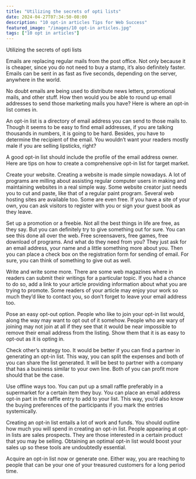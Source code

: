 ```yaml
---
title: "Utilizing the secrets of opti lists"
date: 2024-04-27T07:34:50-08:00
description: "10 opt-in articles Tips for Web Success"
featured_image: "/images/10 opt-in articles.jpg"
tags: ["10 opt in articles"]
---
```


Utilizing the secrets of opti lists 


Emails are replacing regular mails from the post office. Not only because it is cheaper, since you do not need to buy a stamp, it’s also definitely faster. Emails can be sent in as fast as five seconds, depending on the server, anywhere in the world. 

No doubt emails are being used to distribute news letters, promotional mails, and other stuff. How then would you be able to round up email addresses to send those marketing mails you have? Here is where an opt-in list comes in.

An opt-in list is a directory of email address you can send to those mails to. Though it seems to be easy to find email addresses, if you are talking thousands in numbers, it is going to be hard. Besides, you have to determine the recipient of the email. You wouldn’t want your readers mostly male if you are selling lipsticks, right?

A good opt-in list should include the profile of the email address owner. Here are tips on how to create a comprehensive opt-in list for target market.

Create your website.
Creating a website is made simple nowadays. A lot of programs are milling about assisting regular computer users in making and maintaining websites in a real simple way. Some website creator just needs you to cut and paste, like that of a regular paint program. Several web hosting sites are available too. Some are even free. If you have a site of your own, you can ask visitors to register with you or sign your guest book as they leave.

Set up a promotion or a freebie.
Not all the best things in life are free, as they say. But you can definitely try to give something out for sure. You can see this done all over the web. Free screensavers, free games, free download of programs. And what do they need from you? They just ask for an email address, your name and a little something more about you. Then you can place a check box on the registration form for sending of email. For sure, you can think of something to give out as well. 

Write and write some more.
There are some web magazines where in readers can submit their writings for a particular topic. If you had a chance to do so, add a link to your article providing information about what you are trying to promote. Some readers of your article may enjoy your work so much they’d like to contact you, so don’t forget to leave your email address too.

Pose an easy opt-out option.
People who like to join your opt-in list would, along the way may want to opt out of it somehow. People who are wary of joining may not join at all if they see that it would be near impossible to remove their email address from the listing. Show them that it is as easy to opt-out as it is opting in. 

Check other’s strategy too.
It would be better if you can find a partner in generating an opt-in list. This way, you can split the expenses and both of you can share the list generated. It will be best to partner with a company that has a business similar to your own line. Both of you can profit more should that be the case. 

Use offline ways too.
You can put up a small raffle preferably in a supermarket for a certain item they buy. You can place an email address opt-in part in the raffle entry to add to your list. This way, you’d also know the buying preferences of the participants if you mark the entries systemically.

Creating an opt-in list entails a lot of work and funds. You should outline how much you will spend in creating an opt-in list. People appearing at opt-in lists are sales prospects. They are those interested in a certain product that you may be selling. Obtaining an optimal opt-in list would boost your sales up so these tools are undoubtedly essential. 

Acquire an opt-in list now or generate one. Either way, you are reaching to people that can be your one of your treasured customers for a long period time. 


